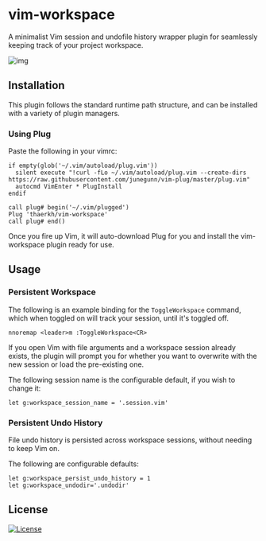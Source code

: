 vim-workspace
=========
A minimalist Vim session and undofile history wrapper plugin for seamlessly keeping track of your project workspace.

![img](https://raw.githubusercontent.com/thaerkh/vim-workspace/master/wiki/screenshots/demo.gif)

## Installation
This plugin follows the standard runtime path structure, and can be installed with a variety of plugin managers.
### Using Plug
Paste the following in your vimrc:
```
if empty(glob('~/.vim/autoload/plug.vim'))
  silent execute "!curl -fLo ~/.vim/autoload/plug.vim --create-dirs https://raw.githubusercontent.com/junegunn/vim-plug/master/plug.vim"
  autocmd VimEnter * PlugInstall
endif

call plug# begin('~/.vim/plugged')
Plug 'thaerkh/vim-workspace'
call plug# end()
```
Once you fire up Vim, it will auto-download Plug for you and install the vim-workspace plugin ready for use.
## Usage
### Persistent Workspace
The following is an example binding for the `ToggleWorkspace` command, which when toggled on will track your session, until it's toggled off.
```
nnoremap <leader>m :ToggleWorkspace<CR>
```
If you open Vim with file arguments and a workspace session already exists, the plugin will prompt you for whether you want to overwrite with the new session or load the pre-existing one.

The following session name is the configurable default, if you wish to change it:
```
let g:workspace_session_name = '.session.vim'
```
### Persistent Undo History

File undo history is persisted across workspace sessions, without needing to keep Vim on.

The following are configurable defaults:
```
let g:workspace_persist_undo_history = 1
let g:workspace_undodir='.undodir'
```
## License
[![License](https://img.shields.io/badge/License-Apache%202.0-blue.svg)](https://opensource.org/licenses/Apache-2.0)
